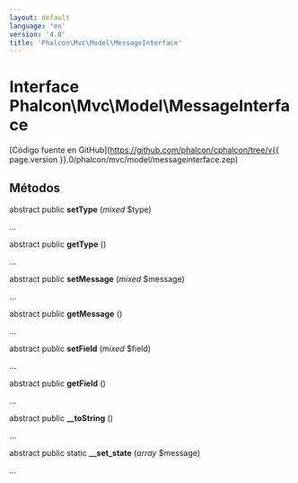 ```yaml
---
layout: default
language: 'en'
version: '4.0'
title: 'Phalcon\Mvc\Model\MessageInterface'
---
```


# Interface **Phalcon\Mvc\Model\MessageInterface**

[Código fuente en GitHub](https://github.com/phalcon/cphalcon/tree/v{{ page.version }}.0/phalcon/mvc/model/messageinterface.zep)

## Métodos

abstract public **setType** (*mixed* $type)

...

abstract public **getType** ()

...

abstract public **setMessage** (*mixed* $message)

...

abstract public **getMessage** ()

...

abstract public **setField** (*mixed* $field)

...

abstract public **getField** ()

...

abstract public **__toString** ()

...

abstract public static **__set_state** (*array* $message)

...